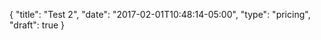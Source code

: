 {
  "title": "Test 2",
  "date": "2017-02-01T10:48:14-05:00",
  "type": "pricing",
  "draft": true
}
